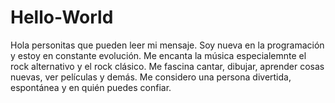 # Hello-World
Hola personitas que pueden leer mi mensaje.
Soy nueva en la programación y estoy en constante evolución. Me encanta la música especialemnte el rock alternativo y el rock clásico. 
Me fascina cantar, dibujar, aprender cosas nuevas, ver películas y demás.
Me considero una persona divertida, espontánea y en quién puedes confiar. 
